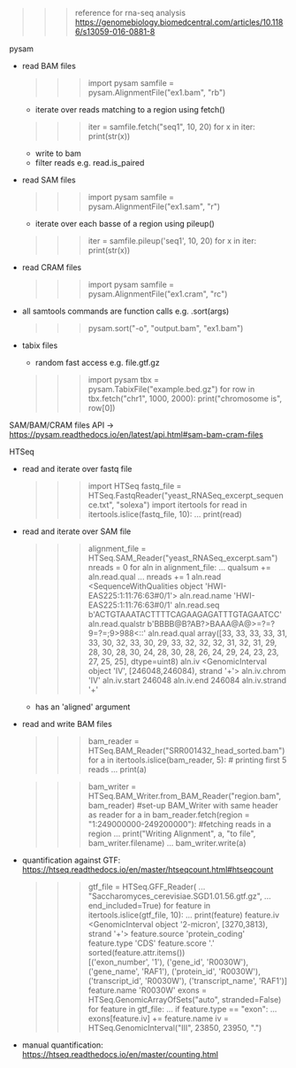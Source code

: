 >>> reference for rna-seq analysis
https://genomebiology.biomedcentral.com/articles/10.1186/s13059-016-0881-8

pysam

- read BAM files
	>>> import pysam
	>>> samfile = pysam.AlignmentFile("ex1.bam", "rb")
	- iterate over reads matching to a region using fetch()
	>>> iter = samfile.fetch("seq1", 10, 20)
	>>> for x in iter:
	>>>     print(str(x))

	- write to bam
	- filter reads e.g. read.is_paired
- read SAM files
	>>> import pysam
	>>> samfile = pysam.AlignmentFile("ex1.sam", "r")
	- iterate over each basse of a region using pileup()
	>>> iter = samfile.pileup('seq1', 10, 20)
	>>> for x in iter:
	>>>    print(str(x))
- read CRAM files
	>>> import pysam
	>>> samfile = pysam.AlignmentFile("ex1.cram", "rc")
- all samtools commands are function calls e.g. .sort(args)
	>>> pysam.sort("-o", "output.bam", "ex1.bam")
- tabix files
	- random fast access e.g. file.gtf.gz
	>>> import pysam
	>>> tbx = pysam.TabixFile("example.bed.gz")
	>>> for row in tbx.fetch("chr1", 1000, 2000):
    >>> 	print("chromosome is", row[0])


SAM/BAM/CRAM files API -> https://pysam.readthedocs.io/en/latest/api.html#sam-bam-cram-files



HTSeq
- read and iterate over fastq file
	>>> import HTSeq
	>>> fastq_file = HTSeq.FastqReader("yeast_RNASeq_excerpt_sequence.txt", "solexa")
	>>> import itertools
	>>> for read in itertools.islice(fastq_file, 10):
	...    print(read)

- read and iterate over SAM file
	>>> alignment_file = HTSeq.SAM_Reader("yeast_RNASeq_excerpt.sam")
	>>> nreads = 0
	>>> for aln in alignment_file:
	...    qualsum += aln.read.qual
	...    nreads += 1
	>>> aln.read
	<SequenceWithQualities object 'HWI-EAS225:1:11:76:63#0/1'>
	>>> aln.read.name
	'HWI-EAS225:1:11:76:63#0/1'
	>>> aln.read.seq
	b'ACTGTAAATACTTTTCAGAAGAGATTTGTAGAATCC'
	>>> aln.read.qualstr
	b'BBBB@B?AB?>BAAA@A@>=?=?9=?=;9>988<::'
	>>> aln.read.qual
	array([33, 33, 33, 33, 31, 33, 30, 32, 33, 30, 29, 33, 32, 32, 32, 31, 32,
	       31, 29, 28, 30, 28, 30, 24, 28, 30, 28, 26, 24, 29, 24, 23, 23, 27,
	       25, 25], dtype=uint8)
	>>> aln.iv
	<GenomicInterval object 'IV', [246048,246084), strand '+'>
	>>> aln.iv.chrom
	'IV'
	>>> aln.iv.start
	246048
	>>> aln.iv.end
	246084
	>>> aln.iv.strand
	'+'
	- has an 'aligned' argument

- read and write BAM files
	>>> bam_reader = HTSeq.BAM_Reader("SRR001432_head_sorted.bam")
	>>> for a in itertools.islice(bam_reader, 5):  # printing first 5 reads
	...    print(a)

	>>> bam_writer = HTSeq.BAM_Writer.from_BAM_Reader("region.bam", bam_reader) #set-up BAM_Writer with same header as reader
	>>> for a in bam_reader.fetch(region = "1:249000000-249200000"): #fetching reads in a region
	...    print("Writing Alignment", a, "to file", bam_writer.filename)
	...    bam_writer.write(a)   

- quantification against GTF: https://htseq.readthedocs.io/en/master/htseqcount.html#htseqcount
	>>> gtf_file = HTSeq.GFF_Reader(
	...    "Saccharomyces_cerevisiae.SGD1.01.56.gtf.gz",
	...    end_included=True)
	>>> for feature in itertools.islice(gtf_file, 10):
	...    print(feature)
	>>> feature.iv
	<GenomicInterval object '2-micron', [3270,3813), strand '+'>
	>>> feature.source
	'protein_coding'
	>>> feature.type
	'CDS'
	>>> feature.score
	'.'
	>>> sorted(feature.attr.items())    
	[('exon_number', '1'),
	 ('gene_id', 'R0030W'),
	 ('gene_name', 'RAF1'),
	 ('protein_id', 'R0030W'),
	 ('transcript_id', 'R0030W'),
	 ('transcript_name', 'RAF1')]
	>>> feature.name
	'R0030W'
	>>> exons = HTSeq.GenomicArrayOfSets("auto", stranded=False)
	>>> for feature in gtf_file:
	...    if feature.type == "exon":
	...       exons[feature.iv] += feature.name
	>>> iv = HTSeq.GenomicInterval("III", 23850, 23950, ".")

- manual quantification: https://htseq.readthedocs.io/en/master/counting.html






